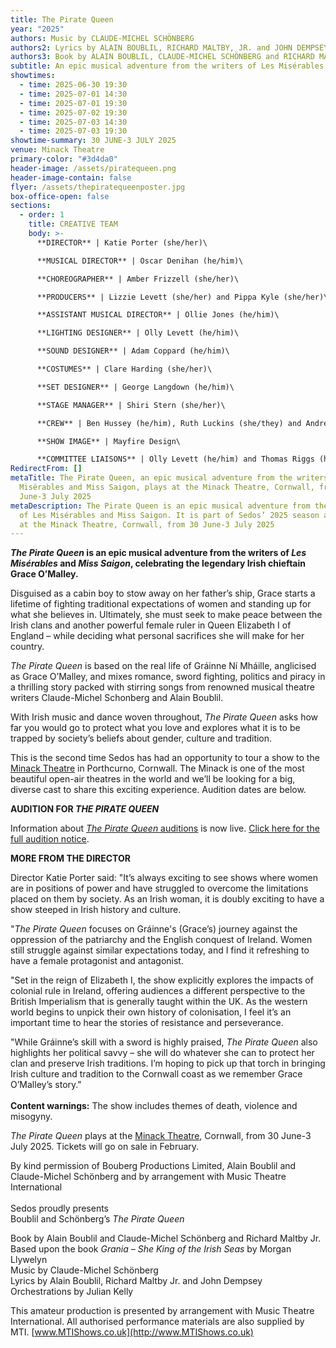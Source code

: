 ```yaml
---
title: The Pirate Queen
year: "2025"
authors: Music by CLAUDE-MICHEL SCHÖNBERG
authors2: Lyrics by ALAIN BOUBLIL, RICHARD MALTBY, JR. and JOHN DEMPSEY
authors3: Book by ALAIN BOUBLIL, CLAUDE-MICHEL SCHÖNBERG and RICHARD MALTBY, JR.
subtitle: An epic musical adventure from the writers of Les Misérables and Miss Saigon
showtimes:
  - time: 2025-06-30 19:30
  - time: 2025-07-01 14:30
  - time: 2025-07-01 19:30
  - time: 2025-07-02 19:30
  - time: 2025-07-03 14:30
  - time: 2025-07-03 19:30
showtime-summary: 30 JUNE-3 JULY 2025
venue: Minack Theatre
primary-color: "#3d4da0"
header-image: /assets/piratequeen.png
header-image-contain: false
flyer: /assets/thepiratequeenposter.jpg
box-office-open: false
sections:
  - order: 1
    title: CREATIVE TEAM
    body: >-
      **DIRECTOR** | Katie Porter (she/her)\

      **MUSICAL DIRECTOR** | Oscar Denihan (he/him)\

      **CHOREOGRAPHER** | Amber Frizzell (she/her)\

      **PRODUCERS** | Lizzie Levett (she/her) and Pippa Kyle (she/her)\

      **ASSISTANT MUSICAL DIRECTOR** | Ollie Jones (he/him)\

      **LIGHTING DESIGNER** | Olly Levett (he/him)\

      **SOUND DESIGNER** | Adam Coppard (he/him)\

      **COSTUMES** | Clare Harding (she/her)\

      **SET DESIGNER** | George Langdown (he/him)\

      **STAGE MANAGER** | Shiri Stern (she/her)\

      **CREW** | Ben Hussey (he/him), Ruth Luckins (she/they) and Andrew Laidlaw (he/him)\

      **SHOW IMAGE** | Mayfire Design\

      **COMMITTEE LIAISONS** | Olly Levett (he/him) and Thomas Riggs (he/him)
RedirectFrom: []
metaTitle: The Pirate Queen, an epic musical adventure from the writers of Les
  Misérables and Miss Saigon, plays at the Minack Theatre, Cornwall, from 30
  June-3 July 2025
metaDescription: The Pirate Queen is an epic musical adventure from the writers
  of Les Misérables and Miss Saigon. It is part of Sedos’ 2025 season and plays
  at the Minack Theatre, Cornwall, from 30 June-3 July 2025
---
```

***The Pirate Queen* is an epic musical adventure from the writers of *Les Misérables* and *Miss Saigon*, celebrating the legendary Irish chieftain Grace O’Malley.**

Disguised as a cabin boy to stow away on her father’s ship, Grace starts a lifetime of fighting traditional expectations of women and standing up for what she believes in. Ultimately, she must seek to make peace between the Irish clans and another powerful female ruler in Queen Elizabeth I of England – while deciding what personal sacrifices she will make for her country. 

*The Pirate Queen* is based on the real life of Gráinne Ní Mháille, anglicised as Grace O’Malley, and mixes romance, sword fighting, politics and piracy in a thrilling story packed with stirring songs from renowned musical theatre writers Claude-Michel Schonberg and Alain Boublil.

With Irish music and dance woven throughout, *The Pirate Queen* asks how far you would go to protect what you love and explores what it is to be trapped by society’s beliefs about gender, culture and tradition.

This is the second time Sedos has had an opportunity to tour a show to the [Minack Theatre](https://minack.com/) in Porthcurno, Cornwall. The Minack is one of the most beautiful open-air theatres in the world and we’ll be looking for a big, diverse cast to share this exciting experience. Audition dates are below.

**AUDITION FOR *THE PIRATE QUEEN***

Information about [*The Pirate Queen* auditions](https://www.sedos.co.uk/events/the-pirate-queen-auditions) is now live. [Click here for the full audition notice](https://docs.google.com/document/d/1GhpP64QrJwp1yLcmXXqno9vCt6uMC4Gwwto9ViVQ5D4/edit?tab=t.0). 

**MORE FROM THE DIRECTOR**

Director Katie Porter said: "It’s always exciting to see shows where women are in positions of power and have struggled to overcome the limitations placed on them by society. As an Irish woman, it is doubly exciting to have a show steeped in Irish history and culture. 

"*The Pirate Queen* focuses on Gráinne's (Grace’s) journey against the oppression of the patriarchy and the English conquest of Ireland. Women still struggle against similar expectations today, and I find it refreshing to have a female protagonist and antagonist.

"Set in the reign of Elizabeth I, the show explicitly explores the impacts of colonial rule in Ireland, offering audiences a different perspective to the British Imperialism that is generally taught within the UK. As the western world begins to unpick their own history of colonisation, I feel it’s an important time to hear the stories of resistance and perseverance.

"While Gráinne’s skill with a sword is highly praised, *The Pirate Queen* also highlights her political savvy – she will do whatever she can to protect her clan and preserve Irish traditions. I’m hoping to pick up that torch in bringing Irish culture and tradition to the Cornwall coast as we remember Grace O’Malley’s story."\
\
**Content warnings:** The show includes themes of death, violence and misogyny. 

*The Pirate Queen* plays at the [Minack Theatre](https://www.minack.com/), Cornwall, from 30 June-3 July 2025. Tickets will go on sale in February.

By kind permission of Bouberg Productions Limited, Alain Boublil and Claude-Michel Schönberg and by arrangement with Music Theatre International\
\
Sedos proudly presents\
Boublil and Schönberg’s *The Pirate Queen*

Book by Alain Boublil and Claude-Michel Schönberg and Richard Maltby Jr.\
Based upon the book *Grania – She King of the Irish Seas* by Morgan Llywelyn\
Music by Claude-Michel Schönberg\
Lyrics by Alain Boublil, Richard Maltby Jr. and John Dempsey\
Orchestrations by Julian Kelly 

This amateur production is presented by arrangement with Music Theatre International. All authorised performance materials are also supplied by MTI. [www.MTIShows.co.uk](http://www.MTIShows.co.uk)